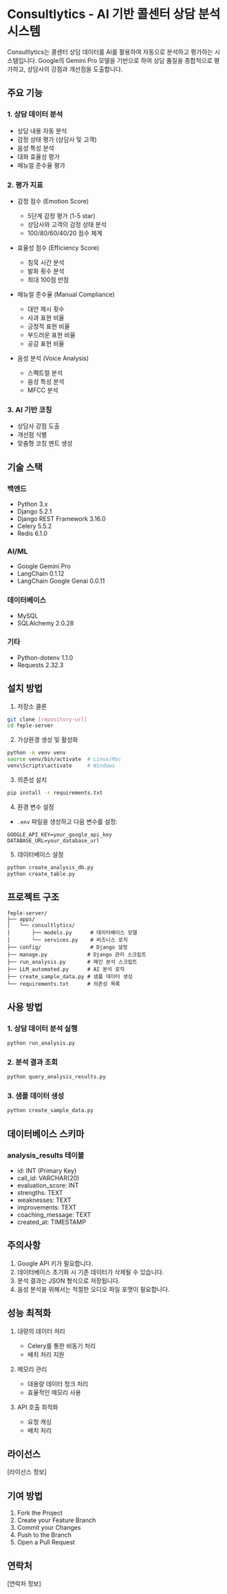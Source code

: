# Consultlytics - AI 기반 콜센터 상담 분석 시스템

Consultlytics는 콜센터 상담 데이터를 AI를 활용하여 자동으로 분석하고 평가하는 시스템입니다. Google의 Gemini Pro 모델을 기반으로 하여 상담 품질을 종합적으로 평가하고, 상담사의 강점과 개선점을 도출합니다.

## 주요 기능

### 1. 상담 데이터 분석
- 상담 내용 자동 분석
- 감정 상태 평가 (상담사 및 고객)
- 음성 특성 분석
- 대화 효율성 평가
- 매뉴얼 준수율 평가

### 2. 평가 지표
- 감정 점수 (Emotion Score)
  - 5단계 감정 평가 (1-5 star)
  - 상담사와 고객의 감정 상태 분석
  - 100/80/60/40/20 점수 체계

- 효율성 점수 (Efficiency Score)
  - 침묵 시간 분석
  - 발화 횟수 분석
  - 최대 100점 만점

- 매뉴얼 준수율 (Manual Compliance)
  - 대안 제시 횟수
  - 사과 표현 비율
  - 긍정적 표현 비율
  - 부드러운 표현 비율
  - 공감 표현 비율

- 음성 분석 (Voice Analysis)
  - 스펙트럴 분석
  - 음성 특성 분석
  - MFCC 분석

### 3. AI 기반 코칭
- 상담사 강점 도출
- 개선점 식별
- 맞춤형 코칭 멘트 생성

## 기술 스택

### 백엔드
- Python 3.x
- Django 5.2.1
- Django REST Framework 3.16.0
- Celery 5.5.2
- Redis 6.1.0

### AI/ML
- Google Gemini Pro
- LangChain 0.1.12
- LangChain Google Genai 0.0.11

### 데이터베이스
- MySQL
- SQLAlchemy 2.0.28

### 기타
- Python-dotenv 1.1.0
- Requests 2.32.3

## 설치 방법

1. 저장소 클론
```bash
git clone [repository-url]
cd feple-server
```

2. 가상환경 생성 및 활성화
```bash
python -m venv venv
source venv/bin/activate  # Linux/Mac
venv\Scripts\activate     # Windows
```

3. 의존성 설치
```bash
pip install -r requirements.txt
```

4. 환경 변수 설정
- `.env` 파일을 생성하고 다음 변수를 설정:
```
GOOGLE_API_KEY=your_google_api_key
DATABASE_URL=your_database_url
```

5. 데이터베이스 설정
```bash
python create_analysis_db.py
python create_table.py
```

## 프로젝트 구조

```
feple-server/
├── apps/
│   └── consultlytics/
│       ├── models.py      # 데이터베이스 모델
│       └── services.py    # 비즈니스 로직
├── config/                # Django 설정
├── manage.py             # Django 관리 스크립트
├── run_analysis.py       # 메인 분석 스크립트
├── LLM_automated.py      # AI 분석 로직
├── create_sample_data.py # 샘플 데이터 생성
└── requirements.txt      # 의존성 목록
```

## 사용 방법

### 1. 상담 데이터 분석 실행
```bash
python run_analysis.py
```

### 2. 분석 결과 조회
```bash
python query_analysis_results.py
```

### 3. 샘플 데이터 생성
```bash
python create_sample_data.py
```

## 데이터베이스 스키마

### analysis_results 테이블
- id: INT (Primary Key)
- call_id: VARCHAR(20)
- evaluation_score: INT
- strengths: TEXT
- weaknesses: TEXT
- improvements: TEXT
- coaching_message: TEXT
- created_at: TIMESTAMP

## 주의사항

1. Google API 키가 필요합니다.
2. 데이터베이스 초기화 시 기존 데이터가 삭제될 수 있습니다.
3. 분석 결과는 JSON 형식으로 저장됩니다.
4. 음성 분석을 위해서는 적절한 오디오 파일 포맷이 필요합니다.

## 성능 최적화

1. 대량의 데이터 처리
   - Celery를 통한 비동기 처리
   - 배치 처리 지원

2. 메모리 관리
   - 대용량 데이터 청크 처리
   - 효율적인 메모리 사용

3. API 호출 최적화
   - 요청 캐싱
   - 배치 처리

## 라이선스

[라이선스 정보]

## 기여 방법

1. Fork the Project
2. Create your Feature Branch
3. Commit your Changes
4. Push to the Branch
5. Open a Pull Request

## 연락처

[연락처 정보] 
